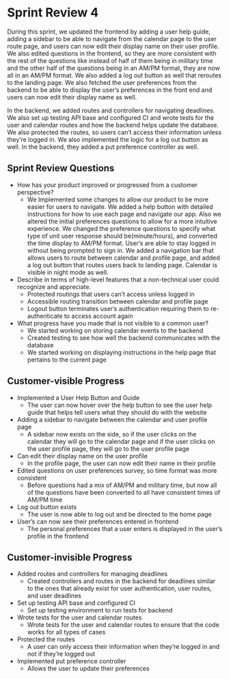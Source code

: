 # Sprint Review 4

During this sprint, we updated the frontend by adding a user help guide, adding a sidebar to be able to navigate from the calendar page to the user route page, and users can now edit their display name on their user profile. We also edited questions in the frontend, so they are more consistent with the rest of the questions like instead of half of them being in military time and the other half of the questions being in an AM/PM format, they are now all in an AM/PM format. We also added a log out button as well that reroutes to the landing page. We also fetched the user preferences from the backend to be able to display the user’s preferences in the front end and users can now edit their display name as well. 

In the backend, we added routes and controllers for navigating deadlines. We also set up testing API base and configured CI and wrote tests for the user and calendar routes and how the backend helps update the database. We also protected the routes, so users can’t access their information unless they’re logged in. We also implemented the logic for a log out button as well. In the backend, they added a put preference controller as well. 

## Sprint Review Questions

- How has your product improved or progressed from a customer perspective?
    - We Implemented some changes to allow our product to be more easier for users to navigate. We added a help button with detailed instructions for how to use each page and navigate our app. Also we altered the initial preferences questions to allow for a more intuitive experience. We changed the preference questions to specify what type of unit user response should be(minute/hours), and converted the time display to AM/PM format. User’s are able to stay logged in without being prompted to sign in. We added a navigation bar that allows users to route between calendar and profile page, and added a log out button that routes users back to landing page. Calendar is visible in night mode as well.
- Describe in terms of high-level features that a non-technical user could recognize and appreciate.
    - Protected routings that users can’t access unless logged in
    - Accessible routing transition between calendar and profile page
    - Logout button terminates user’s authentication requiring them to re-authenticate to access account again
- What progress have you made that is not visible to a common user?
    - We started working on storing calendar events to the backend
    - Created testing to see how well the backend communicates with the database
    - We started working on displaying instructions in the help page that pertains to the current page

## Customer-visible Progress

- Implemented a User Help Button and Guide
    - The user can now hover over the help button to see the user help guide that helps tell users what they should do with the website
- Adding a sidebar to navigate between the calendar and user profile page
    - A sidebar now exists on the side, so if the user clicks on the calendar they will go to the calendar page and if the user clicks on the user profile page, they will go to the user profile page
- Can edit their display name on the user profile
    - In the profile page, the user can now edit their name in their profile
- Edited questions on user preferences survey, so time format was more consistent
    - Before questions had a mix of AM/PM and military time, but now all of the questions have been converted to all have consistent times of AM/PM time
- Log out button exists
    - The user is now able to log out and be directed to the home page
- User’s can now see their preferences entered in frontend
    - The personal preferences that a user enters is displayed in the user’s profile in the frontend

## Customer-invisible Progress

- Added routes and controllers for managing deadlines
    - Created controllers and routes in the backend for deadlines similar to the ones that already exist for user authentication, user routes, and user deadlines
- Set up testing API base and configured CI
    - Set up testing environment to run tests for backend
- Wrote tests for the user and calendar routes
    - Wrote tests for the user and calendar routes to ensure that the code works for all types of cases
- Protected the routes
    - A user can only access their information when they’re logged in and not if they’re logged out
- Implemented put preference controller
    - Allows the user to update their preferences